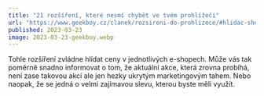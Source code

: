 ```yaml
---
title: "21 rozšíření, které nesmí chybět ve tvém prohlížeči"
url: "https://www.geekboy.cz/clanek/rozsireni-do-prohlizece/#hlidac-shopu"
published: 2023-03-23
image: 2023-03-23-geekboy.webp
---
```


Tohle rozšíření zvládne hlídat ceny v jednotlivých e-shopech.
Může vás tak poměrně snadno informovat o tom, že aktuální akce,
která zrovna probíhá, není zase takovou akcí ale jen hezky ukrytým
marketingovým tahem. Nebo naopak, že se jedná o velmi zajímavou slevu,
kterou byste měli využít.
